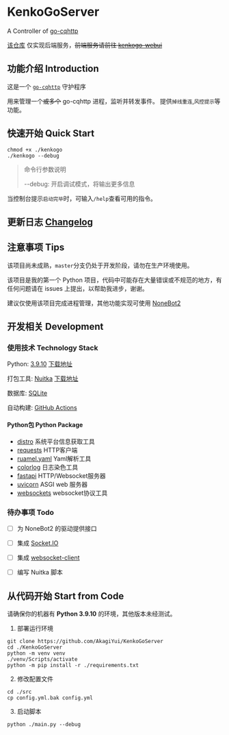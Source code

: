 # KenkoGoServer

A Controller of [go-cqhttp](https://github.com/Mrs4s/go-cqhttp)

[该仓库](https://github.com/AkagiYui/KenkoGoServer) 仅实现后端服务，~~前端服务请前往 [kenkogo-webui](https://github.com/AkagiYui/kenkogo-webui)~~


## 功能介绍 Introduction

这是一个 [`go-cqhttp`](https://github.com/Mrs4s/go-cqhttp) 守护程序

用来管理一个~~或多个~~ go-cqhttp 进程，监听并转发事件。
提供`掉线重连`,`风控提示`等功能。

## 快速开始 Quick Start

```shell
chmod +x ./kenkogo
./kenkogo --debug
```

> 命令行参数说明
> 
> --debug: 开启调试模式，将输出更多信息

当控制台提示`启动完毕`时，可输入`/help`查看可用的指令。


## 更新日志 [Changelog](Changelog.md)


## 注意事项 Tips

该项目尚未成熟，`master`分支仍处于开发阶段，请勿在生产环境使用。

该项目是我的第一个 Python 项目，代码中可能存在大量错误或不规范的地方，有任何问题请在 issues 上提出，以帮助我进步，谢谢。

建议仅使用该项目完成进程管理，其他功能实现可使用 [NoneBot2](https://v2.nonebot.dev/)


## 开发相关 Development

### 使用技术 Technology Stack

Python: [3.9.10](https://www.python.org/) [下载地址](https://www.python.org/ftp/python/3.9.10/python-3.9.10-amd64.exe)

打包工具: [Nuitka](https://nuitka.net/) [下载地址](https://nuitka.net/doc/download.html)

数据库: [SQLite](https://www.sqlite.org/index.html)

自动构建: [GitHub Actions](https://https://docs.github.com/cn/actions)

#### Python包 Python Package

- [distro](https://github.com/python-distro/distro) 系统平台信息获取工具
- [requests](https://requests.readthedocs.io/en/latest/) HTTP客户端
- [ruamel.yaml](https://yaml.readthedocs.io/en/latest/) Yaml解析工具
- [colorlog](https://github.com/borntyping/python-colorlog) 日志染色工具
- [fastapi](https://fastapi.tiangolo.com/zh/) HTTP/Websocket服务器
- [uvicorn](https://www.uvicorn.org/) ASGI web 服务器
- [websockets](https://websockets.readthedocs.io/en/stable/) websocket协议工具

### 待办事项 Todo

- [ ] 为 NoneBot2 的驱动提供接口
- [ ] 集成 [Socket.IO](https://github.com/miguelgrinberg/python-socketio)
- [ ] 集成 [websocket](https://websockets.readthedocs.io/en/stable/)[-client](https://github.com/websocket-client/websocket-client)
- [ ] 编写 Nuitka 脚本


## 从代码开始 Start from Code

请确保你的机器有 **Python 3.9.10** 的环境，其他版本未经测试。

1. 部署运行环境

```shell
git clone https://github.com/AkagiYui/KenkoGoServer
cd ./KenkoGoServer
python -m venv venv
./venv/Scripts/activate
python -m pip install -r ./requirements.txt
```

2. 修改配置文件

```shell
cd ./src
cp config.yml.bak config.yml
```

3. 启动脚本

```shell
python ./main.py --debug
```

